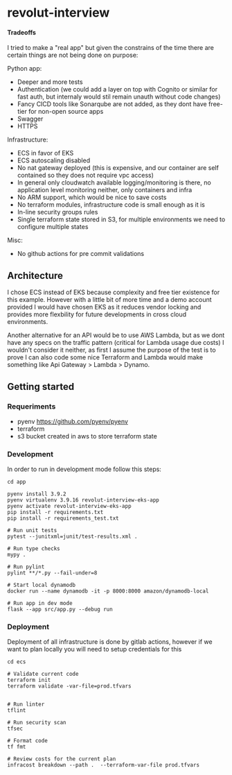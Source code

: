 # revolut-interview

#### Tradeoffs

I tried to make a "real app" but given the constrains of the time there are certain things are not being done on purpose:

Python app:
- Deeper and more tests
- Authentication (we could add a layer on top with Cognito or similar for fast auth, but internaly would stil remain unauth without code changes)
- Fancy CICD tools like Sonarqube are not added, as they dont have free-tier for non-open source apps
- Swagger
- HTTPS

Infrastructure:
- ECS in favor of EKS
- ECS autoscaling disabled
- No nat gateway deployed (this is expensive, and our container are self contained so they does not require vpc access)
- In general only cloudwatch available logging/monitoring is there, no application level monitoring neither, only containers and infra
- No ARM support, which would be nice to save costs
- No terraform modules, infrastructure code is small enough as it is
- In-line security groups rules
- Single terraform state stored in S3, for multiple environments we need to configure multiple states

Misc:
- No github actions for pre commit validations 


## Architecture

I chose ECS instead of EKS because complexity and free tier existence for this example. However with a little bit of more time and a demo account provided I would have chosen EKS as it reduces vendor locking and provides more flexbility for future developments in cross cloud environments.

Another alternative for an API would be to use AWS Lambda, but as we dont have any specs on the traffic pattern (critical for Lambda usage due costs) I wouldn't consider it neither, as first I assume the purpose of the test is to prove I can also code some nice Terraform and Lambda would make something like Api Gateway > Lambda > Dynamo.  


## Getting started

### Requeriments

- pyenv https://github.com/pyenv/pyenv 
- terraform
- s3 bucket created in aws to store terraform state

### Development
In order to run in development mode follow this steps:

```
cd app

pyenv install 3.9.2
pyenv virtualenv 3.9.16 revolut-interview-eks-app 
pyenv activate revolut-interview-eks-app 
pip install -r requirements.txt
pip install -r requirements_test.txt

# Run unit tests
pytest --junitxml=junit/test-results.xml .

# Run type checks
mypy .

# Run pylint
pylint **/*.py --fail-under=8  

# Start local dynamodb
docker run --name dynamodb -it -p 8000:8000 amazon/dynamodb-local

# Run app in dev mode
flask --app src/app.py --debug run
```

### Deployment
Deployment of all infrastructure is done by gitlab actions, however if we want to plan locally you will need to setup credentials for this

```
cd ecs

# Validate current code
terraform init 
terraform validate -var-file=prod.tfvars


# Run linter
tflint

# Run security scan
tfsec

# Format code
tf fmt

# Review costs for the current plan
infracost breakdown --path .  --terraform-var-file prod.tfvars


```


